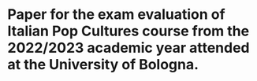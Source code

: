 # Paper for the exam evaluation of Italian Pop Cultures course from the 2022/2023 academic year attended at the University of Bologna. 
